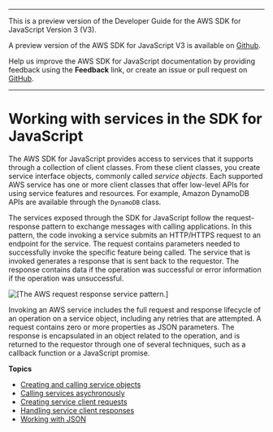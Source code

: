 --------

This is a preview version of the Developer Guide for the AWS SDK for JavaScript Version 3 \(V3\)\.

A preview version of the AWS SDK for JavaScript V3 is available on [Github](https://github.com/aws/aws-sdk-js-v3)\.

Help us improve the AWS SDK for JavaScript documentation by providing feedback using the **Feedback** link, or create an issue or pull request on [GitHub](https://github.com/awsdocs/aws-sdk-for-javascript-v3)\.

--------

# Working with services in the SDK for JavaScript<a name="working-with-services"></a>

The AWS SDK for JavaScript provides access to services that it supports through a collection of client classes\. From these client classes, you create service interface objects, commonly called *service objects*\. Each supported AWS service has one or more client classes that offer low\-level APIs for using service features and resources\. For example, Amazon DynamoDB APIs are available through the `DynamoDB` class\.

The services exposed through the SDK for JavaScript follow the request\-response pattern to exchange messages with calling applications\. In this pattern, the code invoking a service submits an HTTP/HTTPS request to an endpoint for the service\. The request contains parameters needed to successfully invoke the specific feature being called\. The service that is invoked generates a response that is sent back to the requestor\. The response contains data if the operation was successful or error information if the operation was unsuccessful\. 

![\[The AWS request response service pattern.\]](http://docs.aws.amazon.com/sdk-for-javascript/v3/developer-guide/images/request-response.png)

Invoking an AWS service includes the full request and response lifecycle of an operation on a service object, including any retries that are attempted\. A request contains zero or more properties as JSON parameters\. The response is encapsulated in an object related to the operation, and is returned to the requestor through one of several techniques, such as a callback function or a JavaScript promise\.

**Topics**
+ [Creating and calling service objects](creating-and-calling-service-objects.md)
+ [Calling services asychronously](calling-services-asynchronously.md)
+ [Creating service client requests](the-request-object.md)
+ [Handling service client responses](the-response-object.md)
+ [Working with JSON](working-with-json.md)